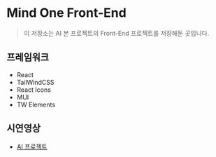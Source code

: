 # Mind One Front-End
> 이 저장소는 AI 본 프로젝트의 Front-End 프로젝트를 저장해둔 곳입니다.

## 프레임워크
- React
- TailWindCSS
- React Icons
- MUI
- TW Elements

## 시연영상
- [AI 프로젝트](https://youtu.be/yTUWAttnKEA?si=giLonKbzndtD2DeO)
